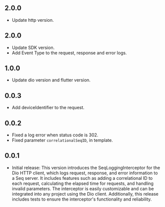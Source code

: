## 2.0.0

* Update http version.

## 2.0.0

* Update SDK version.
* Add Event Type to the request, response and error logs.

## 1.0.0

* Update dio version and flutter version.

## 0.0.3

* Add deviceIdentifier to the request.

## 0.0.2

* Fixed a log error when status code is 302.
* Fixed parameter ```correlationalSeqID```, in template.

## 0.0.1

* Initial release: This version introduces the SeqLoggingInterceptor for the Dio HTTP client, which logs request, response, and error information to a Seq server. It includes features such as adding a correlational ID to each request, calculating the elapsed time for requests, and handling invalid parameters. The interceptor is easily customizable and can be integrated into any project using the Dio client. Additionally, this release includes tests to ensure the interceptor's functionality and reliability.
